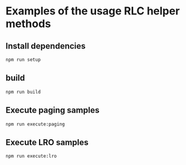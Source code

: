 # Examples of the usage RLC helper methods

## Install dependencies
`npm run setup`
## build
`npm run build`

## Execute paging samples
`npm run execute:paging`

## Execute LRO samples
`npm run execute:lro`